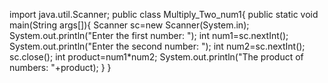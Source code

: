 import java.util.Scanner;
public class Multiply_Two_num1{
public static void main(String args[]){
Scanner sc=new Scanner(System.in);
System.out.println("Enter the first number: ");
int num1=sc.nextInt();
System.out.println("Enter the second number: ");
int num2=sc.nextInt();
sc.close();
int product=num1*num2;
System.out.println("The product of numbers: "+product);
}
}
